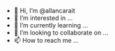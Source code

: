 - 👋 Hi, I’m @allancarait
- 👀 I’m interested in ...
- 🌱 I’m currently learning ...
- 💞️ I’m looking to collaborate on ...
- 📫 How to reach me ...

<!---
allancarait/allancarait is a ✨ special ✨ repository because its `README.md` (this file) appears on your GitHub profile.
You can click the Preview link to take a look at your changes.
--->
